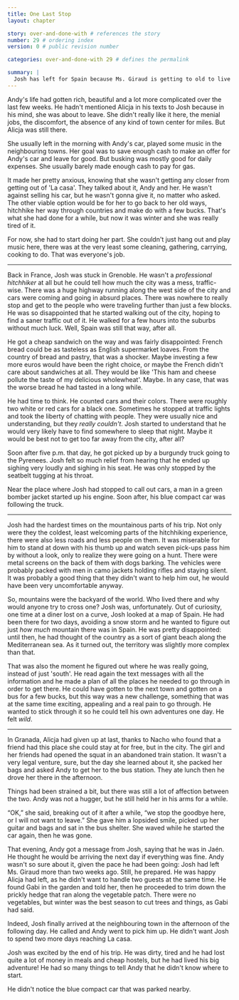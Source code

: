 ```yaml
---
title: One Last Stop
layout: chapter

story: over-and-done-with # references the story
number: 29 # ordering index
version: 0 # public revision number

categories: over-and-done-with 29 # defines the permalink

summary: |
  Josh has left for Spain because Ms. Giraud is getting to old to live on her own. He plans on visiting Andy, who has found a fulfilling lifestyle at a countryside farm.
---
```

Andy's life had gotten rich, beautiful and a lot more complicated over the last few weeks. He hadn't mentioned Alicja in his texts to Josh because in his mind, she was about to leave. She didn't really like it here, the menial jobs, the discomfort, the absence of any kind of town center for miles. But Alicja was still there.

She usually left in the morning with Andy's car, played some music in the neighbouring towns. Her goal was to save enough cash to make an offer for Andy's car and leave for good. But busking was mostly good for daily expenses. She usually barely made enough cash to pay for gas.

It made her pretty anxious, knowing that she wasn't getting any closer from getting out of 'La casa'. They talked about it, Andy and her. He wasn't against selling his car, but he wasn't gonna give it, no matter who asked. The other viable option would be for her to go back to her old ways, hitchhike her way through countries and make do with a few bucks. That's what she had done for a while, but now it was winter and she was really tired of it.

For now, she had to start doing her part. She couldn't just hang out and play music here, there was at the very least some cleaning, gathering, carrying, cooking to do. That was everyone's job.

***

Back in France, Josh was stuck in Grenoble. He wasn't a *professional hitchhiker* at all but he could tell how much the city was a mess, traffic-wise. There was a huge highway running along the west side of the city and cars were coming and going in absurd places. There was nowhere to really stop and get to the people who were traveling further than just a few blocks. He was so disappointed that he started walking out of the city, hoping to find a saner traffic out of it. He walked for a few hours into the suburbs without much luck. Well, Spain was still that way, after all.

He got a cheap sandwich on the way and was fairly disappointed: French bread could be as tasteless as English supermarket loaves. From the country of bread and pastry, that was a shocker. Maybe investing a few more euros would have been the right choice, or maybe the French didn't care about sandwiches at all. They would be like 'This ham and cheese pollute the taste of my delicious wholewheat'. Maybe. In any case, that was the worse bread he had tasted in a long while.

He had time to think. He counted cars and their colors. There were roughly two white or red cars for a black one. Sometimes he stopped at traffic lights and took the liberty of chatting with people. They were usually nice and understanding, but they *really couldn't*. Josh started to understand that he would very likely have to find somewhere to sleep that night. Maybe it would be best not to get too far away from the city, after all?

Soon after five p.m. that day, he got picked up by a burgundy truck going to the Pyrenees. Josh felt so much relief from hearing that he ended up sighing very loudly and sighing in his seat. He was only stopped by the seatbelt tugging at his throat.

Near the place where Josh had stopped to call out cars, a man in a green bomber jacket started up his engine. Soon after, his blue compact car was following the truck.

***

Josh had the hardest times on the mountainous parts of his trip. Not only were they the coldest, least welcoming parts of the hitchhiking experience, there were also less roads and less people on them. It was miserable for him to stand at down with his thumb up and watch seven pick-ups pass him by without a look, only to realize they were going on a hunt. There were metal screens on the back of them with dogs barking. The vehicles were probably packed with men in camo jackets holding rifles and staying silent. It was probably a good thing that they didn't want to help him out, he would have been very uncomfortable anyway.

So, mountains were the backyard of the world. Who lived there and why would anyone try to cross one? Josh was, unfortunately. Out of curiosity, one time at a diner lost on a curve, Josh looked at a map of Spain. He had been there for two days, avoiding a snow storm and he wanted to figure out just *how much* mountain there was in Spain. He was pretty disappointed: until then, he had thought of the country as a sort of giant beach along the Mediterranean sea. As it turned out, the territory was slightly more complex than that.

That was also the moment he figured out where he was really going, instead of just 'south'. He read again the text messages with all the information and he made a plan of all the places he needed to go through in order to get there. He could have gotten to the next town and gotten on a bus for a few bucks, but this way was a new challenge, something that was at the same time exciting, appealing and a real pain to go through. He wanted to stick through it so he could tell his own adventures one day. He felt *wild*.

***

In Granada, Alicja had given up at last, thanks to Nacho who found that a friend had this place she could stay at for free, but in the city. The girl and her friends had opened the squat in an abandoned train station. It wasn't a very legal venture, sure, but the day she learned about it, she packed her bags and asked Andy to get her to the bus station. They ate lunch then he drove her there in the afternoon.

Things had been strained a bit, but there was still a lot of affection between the two. Andy was not a hugger, but he still held her in his arms for a while.

“OK,” she said, breaking out of it after a while, “we stop the goodbye here, or I will not want to leave.” She gave him a lopsided smile, picked up her guitar and bags and sat in the bus shelter. She waved while he started the car again, then he was gone.

That evening, Andy got a message from Josh, saying that he was in Jaén. He thought he would be arriving the next day if everything was fine. Andy wasn't so sure about it, given the pace he had been going: Josh had left Ms. Giraud more than two weeks ago. Still, he prepared. He was happy Alicja had left, as he didn't want to handle two guests at the same time. He found Gabi in the garden and told her, then he proceeded to trim down the prickly hedge that ran along the vegetable patch. There were no vegetables, but winter was the best season to cut trees and things, as Gabi had said.

Indeed, Josh finally arrived at the neighbouring town in the afternoon of the following day. He called and Andy went to pick him up. He didn't want Josh to spend two more days reaching La casa.

Josh was excited by the end of his trip. He was dirty, tired and he had lost quite a lot of money in meals and cheap hostels, but he had lived his big adventure! He had so many things to tell Andy that he didn't know where to start.

He didn't notice the blue compact car that was parked nearby.
